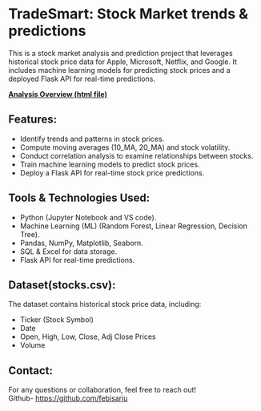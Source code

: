 # TradeSmart: Stock Market trends & predictions
This is a stock market analysis and prediction project that leverages historical stock price data for Apple, Microsoft, Netflix, and Google. It includes machine learning models for predicting stock prices and a deployed Flask API for real-time predictions.       
                     
**[Analysis Overview (html file)](https://febisarju.github.io/TradeSmart)**
                         
## Features:
   
- Identify trends and patterns in stock prices.
- Compute moving averages (10_MA, 20_MA) and stock volatility.
- Conduct correlation analysis to examine relationships between stocks.
- Train machine learning models to predict stock prices.
- Deploy a Flask API for real-time stock price predictions.         

## Tools & Technologies Used:

- Python (Jupyter Notebook and VS code).
- Machine Learning (ML) (Random Forest, Linear Regression, Decision Tree).
- Pandas, NumPy, Matplotlib, Seaborn.
- SQL & Excel for data storage.
- Flask API for real-time predictions.

## Dataset(stocks.csv):

The dataset contains historical stock price data, including:
- Ticker (Stock Symbol)
- Date
- Open, High, Low, Close, Adj Close Prices
- Volume

## Contact:   

For any questions or collaboration, feel free to reach out!                                 
Github- https://github.com/febisarju
